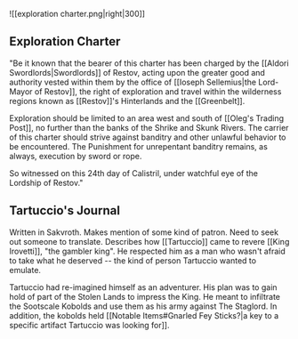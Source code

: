 ![[exploration charter.png|right|300]]
## Exploration Charter
"Be it known that the bearer of this charter has been charged by the [[Aldori Swordlords|Swordlords]] of Restov, acting upon the greater good and authority vested within them by the office of [[Ioseph Sellemius|the Lord-Mayor of Restov]], the right of exploration and travel within the wilderness regions known as [[Restov]]'s Hinterlands and the [[Greenbelt]].

Exploration should be limited to an area west and south of [[Oleg's Trading Post]], no further than the banks of the Shrike and Skunk Rivers. The carrier of this charter should strive against banditry and other unlawful behavior to be encountered. The Punishment for unrepentant banditry remains, as always, execution by sword or rope.

So witnessed on this 24th day of Calistril, under watchful eye of the Lordship of Restov."

## Tartuccio's Journal
Written in Sakvroth. Makes mention of some kind of patron. Need to seek out someone to translate.
Describes how [[Tartuccio]] came to revere [[King Irovetti]], "the gambler king". He respected him as a man who wasn't afraid to take what he deserved -- the kind of person Tartuccio wanted to emulate.

Tartuccio had re-imagined himself as an adventurer. His plan was to gain hold of part of the Stolen Lands to impress the King. He meant to infiltrate the Sootscale Kobolds and use them as his army against The Staglord. In addition, the kobolds held [[Notable Items#Gnarled Fey Sticks?|a key to a specific artifact Tartuccio was looking for]].